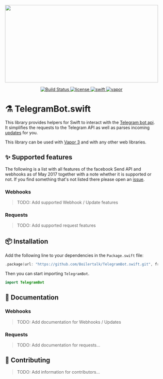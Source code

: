 <a href="https://github.com/Boilertalk/TelegramBot.swift">
  <img src="https://storage.googleapis.com/boilertalk/logo.svg" width="100%" height="256">
</a>

<p align="center">
  <a href="https://travis-ci.org/Boilertalk/TelegramBot.swift">
    <img src="https://travis-ci.org/Boilertalk/TelegramBot.swift.svg?branch=master" alt="Build Status">
  </a>
  <a href="https://github.com/Boilertalk/TelegramBot.swift/blob/master/LICENSE">
    <img src="https://img.shields.io/badge/license-MIT-brightgreen.svg?style=flat" alt="license">
  </a>
  <a href="https://swift.org">
    <img src="https://img.shields.io/badge/swift-3.1-brightgreen.svg?style=flat" alt="swift">
  </a>
  <a href="https://github.com/vapor/vapor">
    <img src="https://img.shields.io/badge/vapor-2.0-blue.svg?style=flat" alt="vapor">
  </a>
</p>

# :alembic: TelegramBot.swift

This library provides helpers for Swift to interact with the [Telegram bot api](https://core.telegram.org/bots/api). It simplifies the requests to the Telegram API as well as parses incoming [updates](https://core.telegram.org/bots/api#getting-updates) for you.

This library can be used with [Vapor 3](https://github.com/vapor/vapor) and with any other web libraries.

## :sparkles: Supported features

The following is a list with all features of the facebook Send API and webhooks as of May 2017 together with a note whether it is supported or not. If you find something that's not listed there please open an [issue](https://github.com/Boilertalk/TelegramBot.swift/issues).

### Webhooks

> TODO: Add supported Webhook / Update features

### Requests

> TODO: Add supported request features

## :package: Installation

Add the following line to your dependencies in the `Package.swift` file:

```Swift
.package(url: "https://github.com/Boilertalk/TelegramBot.swift.git", from: "0.3.1")
```

Then you can start importing `TelegramBot`.

```Swift
import TelegramBot
```

## :book: Documentation

### Webhooks

> TODO: Add documentation for Webhooks / Updates

### Requests

> TODO: Add documentation for requests...

## :rocket: Contributing

> TODO: Add information for contributors...
